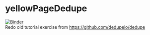# yellowPageDedupe
[![Binder](https://mybinder.org/badge_logo.svg)](https://mybinder.org/v2/gh/ag-datahub/yellowPageDedupe/master)
<br>
Redo old tutorial exercise from https://github.com/dedupeio/dedupe
